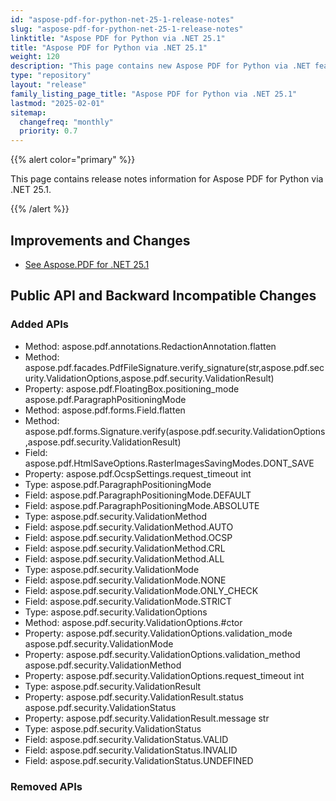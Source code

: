 ```yaml
---
id: "aspose-pdf-for-python-net-25-1-release-notes"
slug: "aspose-pdf-for-python-net-25-1-release-notes"
linktitle: "Aspose PDF for Python via .NET 25.1"
title: "Aspose PDF for Python via .NET 25.1"
weight: 120
description: "This page contains new Aspose PDF for Python via .NET features, enhancement, and bug fixes in 2025, version 25.1."
type: "repository"
layout: "release"
family_listing_page_title: "Aspose PDF for Python via .NET 25.1"
lastmod: "2025-02-01"
sitemap:
  changefreq: "monthly"
  priority: 0.7
---
```


{{% alert color="primary" %}}

This page contains release notes information for Aspose PDF for Python via .NET 25.1.

{{% /alert %}}

## Improvements and Changes

- [See Aspose.PDF for .NET 25.1](/pdf/net/release-notes/2025/aspose-pdf-for-net-25-1-release-notes/)

## Public API and Backward Incompatible Changes

### Added APIs
* Method: aspose.pdf.annotations.RedactionAnnotation.flatten 
* Method: aspose.pdf.facades.PdfFileSignature.verify_signature(str,aspose.pdf.security.ValidationOptions,aspose.pdf.security.ValidationResult) 
* Property: aspose.pdf.FloatingBox.positioning_mode aspose.pdf.ParagraphPositioningMode
* Method: aspose.pdf.forms.Field.flatten 
* Method: aspose.pdf.forms.Signature.verify(aspose.pdf.security.ValidationOptions,aspose.pdf.security.ValidationResult) 
* Field: aspose.pdf.HtmlSaveOptions.RasterImagesSavingModes.DONT_SAVE
* Property: aspose.pdf.OcspSettings.request_timeout int
* Type: aspose.pdf.ParagraphPositioningMode
* Field: aspose.pdf.ParagraphPositioningMode.DEFAULT
* Field: aspose.pdf.ParagraphPositioningMode.ABSOLUTE
* Type: aspose.pdf.security.ValidationMethod
* Field: aspose.pdf.security.ValidationMethod.AUTO
* Field: aspose.pdf.security.ValidationMethod.OCSP
* Field: aspose.pdf.security.ValidationMethod.CRL
* Field: aspose.pdf.security.ValidationMethod.ALL
* Type: aspose.pdf.security.ValidationMode
* Field: aspose.pdf.security.ValidationMode.NONE
* Field: aspose.pdf.security.ValidationMode.ONLY_CHECK
* Field: aspose.pdf.security.ValidationMode.STRICT
* Type: aspose.pdf.security.ValidationOptions
* Method: aspose.pdf.security.ValidationOptions.#ctor
* Property: aspose.pdf.security.ValidationOptions.validation_mode aspose.pdf.security.ValidationMode
* Property: aspose.pdf.security.ValidationOptions.validation_method aspose.pdf.security.ValidationMethod
* Property: aspose.pdf.security.ValidationOptions.request_timeout int
* Type: aspose.pdf.security.ValidationResult
* Property: aspose.pdf.security.ValidationResult.status aspose.pdf.security.ValidationStatus
* Property: aspose.pdf.security.ValidationResult.message str
* Type: aspose.pdf.security.ValidationStatus
* Field: aspose.pdf.security.ValidationStatus.VALID
* Field: aspose.pdf.security.ValidationStatus.INVALID
* Field: aspose.pdf.security.ValidationStatus.UNDEFINED

### Removed APIs
